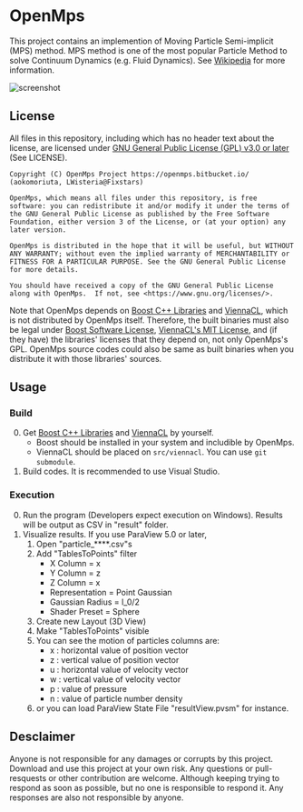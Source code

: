 # OpenMps

This project contains an implemention of Moving Particle Semi-implicit (MPS) method.
MPS method is one of the most popular Particle Method to solve Continuum Dynamics (e.g. Fluid Dynamics). See [Wikipedia](https://en.wikipedia.org/wiki/Moving_Particle_Semi-implicit_Method) for more information.

![screenshot](https://bytebucket.org/OpenMps/openmps.bitbucket.org/raw/master/img/icon.PNG)

## License

All files in this repository, including which has no header text about the license, are licensed under [GNU General Public License (GPL) v3.0 or later](http://www.gnu.org/licenses/gpl.html) (See LICENSE).

```
Copyright (C) OpenMps Project https://openmps.bitbucket.io/ (aokomoriuta, LWisteria@Fixstars)

OpenMps, which means all files under this repository, is free software: you can redistribute it and/or modify it under the terms of the GNU General Public License as published by the Free Software Foundation, either version 3 of the License, or (at your option) any later version.

OpenMps is distributed in the hope that it will be useful, but WITHOUT ANY WARRANTY; without even the implied warranty of MERCHANTABILITY or FITNESS FOR A PARTICULAR PURPOSE. See the GNU General Public License for more details.

You should have received a copy of the GNU General Public License along with OpenMps.  If not, see <https://www.gnu.org/licenses/>.
```

Note that OpenMps depends on [Boost C++ Libraries](https://www.boost.org/) and [ViennaCL](http://viennacl.sourceforge.net/), which is not distributed by OpenMps itself.
Therefore, the built binaries must also be legal under [Boost Software License](https://www.boost.org/users/license.html), [ViennaCL's MIT License](https://github.com/viennacl/viennacl-dev/blob/master/LICENSE), and (if they have) the libraries' licenses that they depend on, not only OpenMps's GPL.
OpenMps source codes could also be same as built binaries when you distribute it with those libraries' sources.

## Usage

### Build

0. Get [Boost C++ Libraries](https://www.boost.org/) and [ViennaCL](http://viennacl.sourceforge.net/) by yourself.
	* Boost should be installed in your system and includible by OpenMps.
	* ViennaCL should be placed on `src/viennacl`. You can use `git submodule`.
0. Build codes. It is recommended to use Visual Studio.

### Execution
0. Run the program (Developers expect execution on Windows). Results will be output as CSV in "result" folder.
0. Visualize results. If you use ParaView 5.0 or later,
	1. Open "particle_****.csv"s
	1. Add "TablesToPoints" filter
		* X Column = x
		* Y Column = z
		* Z Column = x
		* Representation = Point Gaussian
		* Gaussian Radius = l_0/2
		* Shader Preset = Sphere
	1. Create new Layout (3D View)
	1. Make "TablesToPoints" visible
	1. You can see the motion of particles columns are:
		* x : horizontal value of position vector
		* z : vertical value of position vector
		* u : horizontal value of velocity vector
		* w : vertical value of velocity vector
		* p : value of pressure
		* n : value of particle number density
	1. or you can load ParaView State File "resultView.pvsm" for instance.

## Desclaimer
Anyone is not responsible for any damages or corrupts by this project. Download and use this project at your own risk.
Any questions or pull-resquests or other contribution are welcome. Although keeping trying to respond as soon as possible, but no one is responsible to respond it. Any responses are also not responsible by anyone.
